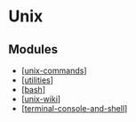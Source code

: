 Unix
===

Modules
---

- [[unix-commands]]
- [[utilities]]
- [[bash]]
- [[unix-wiki]]
- [[terminal-console-and-shell]]

[//begin]: # "Autogenerated link references for markdown compatibility"
[unix-commands]: commands/unix-commands.md "Unix Commands"
[utilities]: utilities/utilities.md "Utilities"
[bash]: ../../../programming/exercism/bash.md "Bash"
[unix-wiki]: unix-wiki/unix-wiki.md "Unix Wiki"
[terminal-console-and-shell]: terminal-console-and-shell.md "Terminal, Console, and Shell"
[//end]: # "Autogenerated link references"